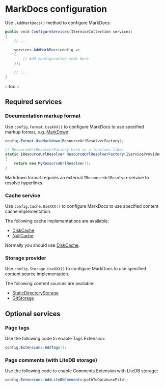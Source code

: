 MarkDocs configuration
======================

Use `.AddMarkDocs()` method to configure MarkDocs:

```csharp
public void ConfigureServices(IServiceCollection services)
{
    // ...

    services.AddMarkDocs(config =>
    {
        // Add configuration code here
    });

    // ...
}
```

:::toc:::

Required services
-----------------

### Documentation markup format

Use `config.Format.UseXXX()` to configure MarkDocs to use specified markup format, e.g. [MarkDown](https://en.wikipedia.org/wiki/Markdown):

```csharp
config.Format.UseMarkdown(ResourceUrlResolverFactory);

// ResourceUrlResolverFactory here is a function like:
static IResourceUrlResolver ResourceUrlResolverFactory(IServiceProvider services)
{
    return new MyResourceUrlResolver();
}
```

Markdown format requires an external `IResourceUrlResolver` service to resolve hyperlinks.

### Cache service

Use `config.Cache.UseXXX()` to configure MarkDocs to use specified content cache implementation.

The following cache implementations are available:

* [DiskCache](disk-cache.md)
* [NullCache](null-cache.md)

Normally you should use [DiskCache](disk-cache.md).


### Storage provider

Use `config.Storage.UseXXX()` to configure MarkDocs to use specified content source implementation.

The following content sources are available:

* [StaticDirectoryStorage](static-storage.md)
* [GitStorage](git-storage.md)

Optional services
-----------------

### Page tags

Use the following code to enable Tags Extension:

```csharp
config.Extensions.AddTags();
```

### Page comments (with LiteDB storage)

Use the following code to enable Comments Extension with LiteDB storage:

```csharp
config.Extensions.AddLiteDbComments(pathToDatabaseFile);
```